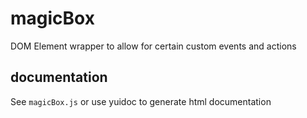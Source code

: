 # magicBox
DOM Element wrapper to allow for certain custom events and actions

## documentation
See `magicBox.js` or use yuidoc to generate html documentation
